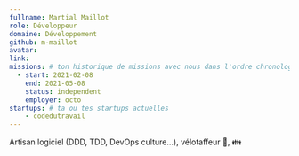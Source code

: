 ```yaml
---
fullname: Martial Maillot
role: Développeur
domaine: Développement
github: m-maillot
avatar:
link:
missions: # ton historique de missions avec nous dans l'ordre chronologique. Remplis déjà la première pour commencer !
  - start: 2021-02-08
    end: 2021-05-08
    status: independent
    employer: octo
startups: # ta ou tes startups actuelles
    - codedutravail
---
```


Artisan logiciel (DDD, TDD, DevOps culture...), vélotaffeur 🚴, 👪
